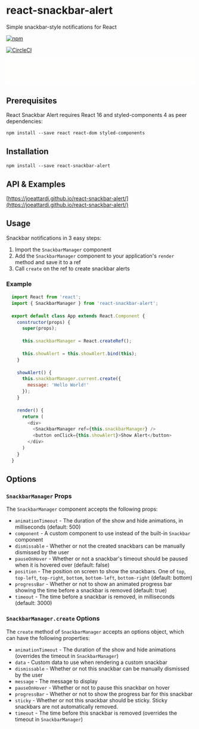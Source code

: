 # react-snackbar-alert
Simple snackbar-style notifications for React

[![npm](https://img.shields.io/npm/v/react-snackbar-alert.svg)](https://npmjs.com/package/react-snackbar-alert)

[![CircleCI](https://circleci.com/gh/joeattardi/react-snackbar-alert.svg?style=svg)](https://circleci.com/gh/joeattardi/react-snackbar-alert)

![Demo video](https://github.com/joeattardi/react-snackbar-alert/blob/master/snackbar.gif?raw=true)

## Prerequisites

React Snackbar Alert requires React 16 and styled-components 4 as peer dependencies:

    npm install --save react react-dom styled-components

## Installation

    npm install --save react-snackbar-alert

## API & Examples

[https://joeattardi.github.io/react-snackbar-alert/](https://joeattardi.github.io/react-snackbar-alert/)

## Usage

Snackbar notifications in 3 easy steps:

1. Import the `SnackbarManager` component
2. Add the `SnackbarManager` component to your application's `render` method and save it to a ref
3. Call `create` on the ref to create snackbar alerts

### Example

```javascript
  import React from 'react';
  import { SnackbarManager } from 'react-snackbar-alert';

  export default class App extends React.Component {
    constructor(props) {
      super(props);

      this.snackbarManager = React.createRef();

      this.showAlert = this.showAlert.bind(this);
    }

    showAlert() {
      this.snackbarManager.current.create({
        message: 'Hello World!'
      });
    }

    render() {
      return (
        <div>
          <SnackbarManager ref={this.snackbarManager} />
          <button onClick={this.showAlert}>Show Alert</button>
        </div>
      )
    }
  }
```

## Options

### `SnackbarManager` Props

The `SnackbarManager` component accepts the following props:

- `animationTimeout` - The duration of the show and hide animations, in milliseconds (default: 500)
- `component` - A custom component to use instead of the built-in `Snackbar` component
- `dismissable` - Whether or not the created snackbars can be manually dismissed by the user
- `pauseOnHover` - Whether or not a snackbar's timeout should be paused when it is hovered over (default: false)
- `position` - The position on screen to show the snackbars. One of `top`, `top-left`, `top-right`, `bottom`, `bottom-left`, `bottom-right` (default: bottom)
- `progressBar` - Whether or not to show an animated progress bar showing the time before a snackbar is removed (default: true)
- `timeout` - The time before a snackbar is removed, in milliseconds (default: 3000)

### `SnackbarManager.create` Options

The `create` method of `SnackbarManager` accepts an options object, which can have the following properties:

- `animationTimeout` - The duration of the show and hide animations (overrides the timeout in `SnackbarManager`)
- `data` - Custom data to use when rendering a custom snackbar
- `dismissable` - Whether or not this snackbar can be manually dismissed by the user
- `message` - The message to display
- `pauseOnHover` - Whether or not to pause this snackbar on hover
- `progressBar` - Whether or not to show the progress bar for this snackbar
- `sticky` - Whether or not this snackbar should be sticky. Sticky snackbars are not automatically removed.
- `timeout` - The time before this snackbar is removed (overrides the timeout in `SnackbarManager`)
